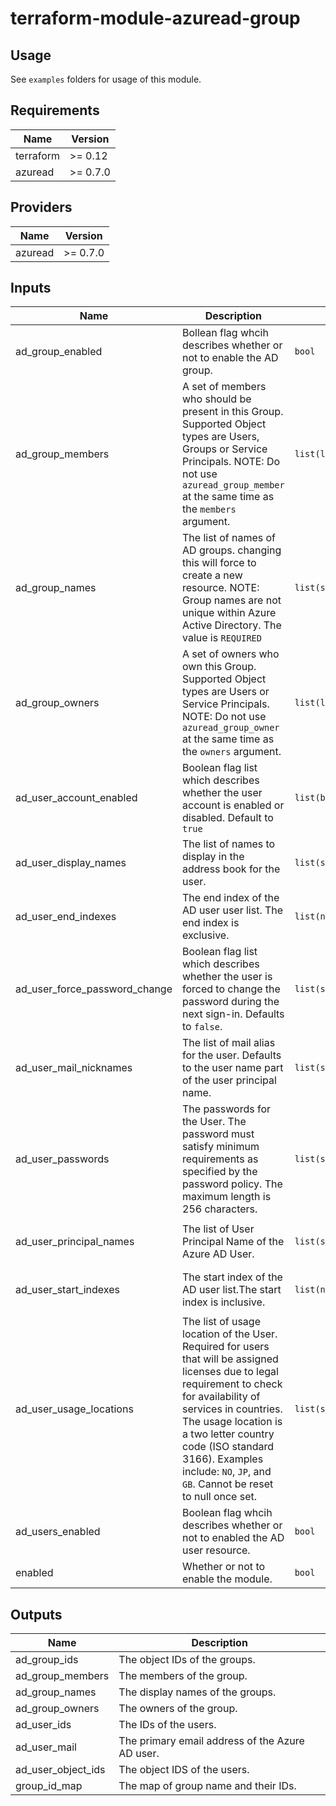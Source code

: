 # terraform-module-azuread-group

## Usage
See `examples` folders for usage of this module.

<!-- BEGINNING OF PRE-COMMIT-TERRAFORM DOCS HOOK -->
## Requirements

| Name | Version |
|------|---------|
| terraform | >= 0.12 |
| azuread | >= 0.7.0 |

## Providers

| Name | Version |
|------|---------|
| azuread | >= 0.7.0 |

## Inputs

| Name | Description | Type | Default | Required |
|------|-------------|------|---------|:--------:|
| ad\_group\_enabled | Bollean flag whcih describes whether or not to enable the AD group. | `bool` | `false` | no |
| ad\_group\_members | A set of members who should be present in this Group. Supported Object types are Users, Groups or Service Principals. NOTE: Do not use `azuread_group_member` at the same time as the `members` argument. | `list(list(string))` | <pre>[<br>  null<br>]</pre> | no |
| ad\_group\_names | The list of names of AD groups. changing this will force to create a new resource. NOTE: Group names are not unique within Azure Active Directory. The value is `REQUIRED` | `list(string)` | `[]` | no |
| ad\_group\_owners | A set of owners who own this Group. Supported Object types are Users or Service Principals. NOTE: Do not use `azuread_group_owner` at the same time as the `owners` argument. | `list(list(string))` | <pre>[<br>  null<br>]</pre> | no |
| ad\_user\_account\_enabled | Boolean flag list which describes whether the user account is enabled or disabled. Default to `true` | `list(bool)` | <pre>[<br>  true<br>]</pre> | no |
| ad\_user\_display\_names | The list of names to display in the address book for the user. | `list(string)` | <pre>[<br>  ""<br>]</pre> | no |
| ad\_user\_end\_indexes | The end index of the AD user user list. The end index is exclusive. | `list(number)` | `[]` | no |
| ad\_user\_force\_password\_change | Boolean flag list which describes whether the user is forced to change the password during the next sign-in. Defaults to `false`. | `list(string)` | <pre>[<br>  false<br>]</pre> | no |
| ad\_user\_mail\_nicknames | The list of mail alias for the user. Defaults to the user name part of the user principal name. | `list(string)` | <pre>[<br>  ""<br>]</pre> | no |
| ad\_user\_passwords | The passwords for the User. The password must satisfy minimum requirements as specified by the password policy. The maximum length is 256 characters. | `list(string)` | <pre>[<br>  ""<br>]</pre> | no |
| ad\_user\_principal\_names | The list of User Principal Name of the Azure AD User. | `list(string)` | <pre>[<br>  ""<br>]</pre> | no |
| ad\_user\_start\_indexes | The start index of the AD user list.The start index is inclusive. | `list(number)` | <pre>[<br>  0<br>]</pre> | no |
| ad\_user\_usage\_locations | The list of usage location of the User. Required for users that will be assigned licenses due to legal requirement to check for availability of services in countries. The usage location is a two letter country code (ISO standard 3166). Examples include: `NO`, `JP`, and `GB`. Cannot be reset to null once set. | `list(string)` | <pre>[<br>  "CA"<br>]</pre> | no |
| ad\_users\_enabled | Boolean flag whcih describes whether or not to enabled the AD user resource. | `bool` | `false` | no |
| enabled | Whether or not to enable the module. | `bool` | `true` | no |

## Outputs

| Name | Description |
|------|-------------|
| ad\_group\_ids | The object IDs of the groups. |
| ad\_group\_members | The members of the group. |
| ad\_group\_names | The display names of the groups. |
| ad\_group\_owners | The owners of the group. |
| ad\_user\_ids | The IDs of the users. |
| ad\_user\_mail | The primary email address of the Azure AD user. |
| ad\_user\_object\_ids | The object IDS of the users. |
| group\_id\_map | The map of group name and their IDs. |

<!-- END OF PRE-COMMIT-TERRAFORM DOCS HOOK -->
